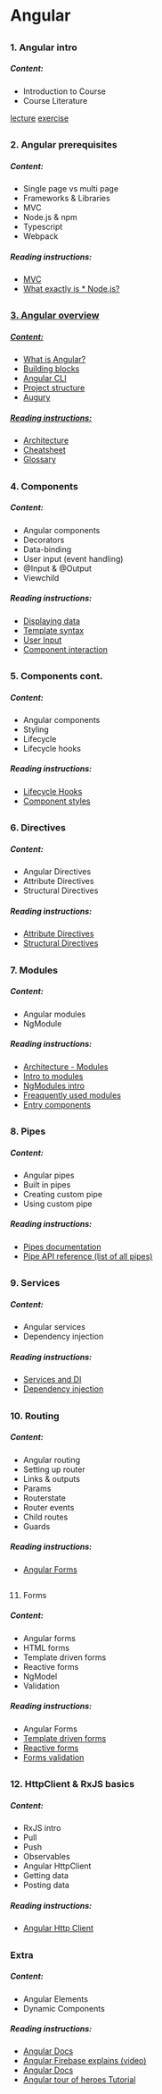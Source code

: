 # Angular
## 
### 1. Angular intro

##### Content:
* Introduction to Course
* Course Literature

[lecture](/new/content/angular/lectures/lecture-angular-1-intro.md)
[exercise](/new/content/angular/exercises/exercise-angular-1-intro.md)

## 

### 2. Angular prerequisites

##### Content:
* Single page vs multi page
* Frameworks & Libraries
* MVC
* Node.js & npm
* Typescript
* Webpack

##### Reading instructions:
* <a href="https://www.tutorialsteacher.com/mvc/mvc-architecture" target="_blank">MVC</a>
* <a href="https://www.freecodecamp.org/news/what-exactly-is-node-js-ae36e97449f5/" target="_blank">What exactly is * Node.js?

## 

### 3. Angular overview

##### Content:
* What is Angular?
* Building blocks
* Angular CLI
* Project structure
* Augury

##### Reading instructions:
* <a href="https://angular.io/guide/architecture" target="_blank">Architecture</a>
* <a href="https://angular.io/guide/cheatsheet" target="_blank">Cheatsheet</a>
* <a href="https://angular.io/guide/glossary" target="_blank">Glossary</a>

## 

### 4. Components

##### Content:
* Angular components
* Decorators
* Data-binding
* User input (event handling)
* @Input & @Output
* Viewchild

##### Reading instructions:
* <a href="https://angular.io/guide/displaying-data" target="_blank">Displaying data</a>
* <a href="https://angular.io/guide/template-syntax" target="_blank">Template syntax</a>
* <a href="https://angular.io/guide/user-input" target="_blank">User Input</a>
* <a href="https://angular.io/guide/component-interaction" target="_blank">Component interaction</a>

## 

### 5. Components cont.

##### Content:
* Angular components
* Styling
* Lifecycle
* Lifecycle hooks

##### Reading instructions:
* <a href="https://angular.io/guide/lifecycle-hooks" target="blank">Lifecycle Hooks</a>
* <a href="https://angular.io/guide/component-styles" target="_blank">Component styles</a>

## 

### 6. Directives

##### Content:
* Angular Directives
* Attribute Directives
* Structural Directives

##### Reading instructions:
* <a href="https://angular.io/guide/attribute-directives" target="_blank">Attribute Directives</a>
* <a href="https://angular.io/guide/structural-directives" target="_blank">Structural Directives</a>

## 

### 7. Modules

##### Content:
* Angular modules
* NgModule

##### Reading instructions:
* <a href="https://angular.io/guide/architecture">Architecture - Modules</a>
* <a href="https://angular.io/guide/architecture-modules">Intro to modules</a>
* <a href="https://angular.io/guide/ngmodules">NgModules intro</a>
* <a href="https://angular.io/guide/frequent-ngmodules">Freaquently used modules</a>
* <a href="https://angular.io/guide/entry-components">Entry components</a>

## 

### 8. Pipes

##### Content:
* Angular pipes
* Built in pipes
* Creating custom pipe
* Using custom pipe

##### Reading instructions:
* <a href="https://angular.io/guide/pipes" target="_blank">Pipes documentation</a>
* <a href="https://angular.io/api?type=pipe" target="_blank">Pipe API reference (list of all pipes)</a>

## 

### 9. Services

##### Content:
* Angular services
* Dependency injection

##### Reading instructions:
* <a href="https://angular.io/guide/architecture-services" target="_blank">Services and DI</a>
* <a href="https://angular.io/guide/dependency-injection" target="_blank">Dependency injection</a>

## 

### 10. Routing

##### Content:
* Angular routing
* Setting up router
* Links & outputs
* Params
* Routerstate
* Router events
* Child routes
* Guards

##### Reading instructions:
* <a href="https://angular.io/guide/router" target="_blank">Angular Forms</a>

## 

11. Forms

##### Content:
* Angular forms
* HTML forms
* Template driven forms
* Reactive forms
* NgModel
* Validation

##### Reading instructions:
* <a href="https://angular.io/guide/forms-overview" target="_blank"></a>Angular Forms
* <a href="https://angular.io/guide/forms" target="_blank">Template driven forms</a>
* <a href="https://angular.io/guide/reactive-forms" target="_blank">Reactive forms</a>
* <a href="https://angular.io/guide/form-validation" target="_blank">Forms validation</a>

## 

### 12. HttpClient & RxJS basics

##### Content:
* RxJS intro
* Pull
* Push
* Observables
* Angular HttpClient
* Getting data
* Posting data

##### Reading instructions:
* <a href="https://angular.io/guide/http" target="_blank">Angular Http Client</a>

## 

### Extra

##### Content:
* Angular Elements
* Dynamic Components

##### Reading instructions:
* <a href="https://angular.io/guide/elements" target="_blank">Angular Docs</a>
* <a href="https://www.youtube.com/watch?v=4u9_kdkvTsc" target="_blank">Angular Firebase explains (video)</a>
* <a href="https://angular.io/guide/dynamic-component-loader" target="_blank">Angular Docs</a>
* <a href="https://angular.io/tutorial" target="_blank">Angular tour of heroes Tutorial</a>
